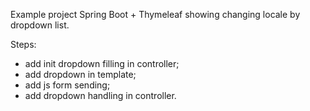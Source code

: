 Example project Spring Boot + Thymeleaf showing changing locale by dropdown list.

Steps:
- add init dropdown filling in controller;
- add dropdown in template;
- add js form sending;
- add dropdown handling in controller.